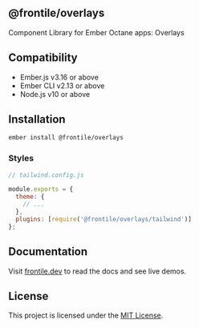 ## @frontile/overlays

Component Library for Ember Octane apps: Overlays

## Compatibility

- Ember.js v3.16 or above
- Ember CLI v2.13 or above
- Node.js v10 or above

## Installation

```sh
ember install @frontile/overlays
```

### Styles

```js
// tailwind.config.js

module.exports = {
  theme: {
    // ...
  },
  plugins: [require('@frontile/overlays/tailwind')]
};
```

## Documentation

Visit [frontile.dev](https://frontile.dev/) to read the docs
and see live demos.

## License

This project is licensed under the [MIT License](LICENSE.md).
